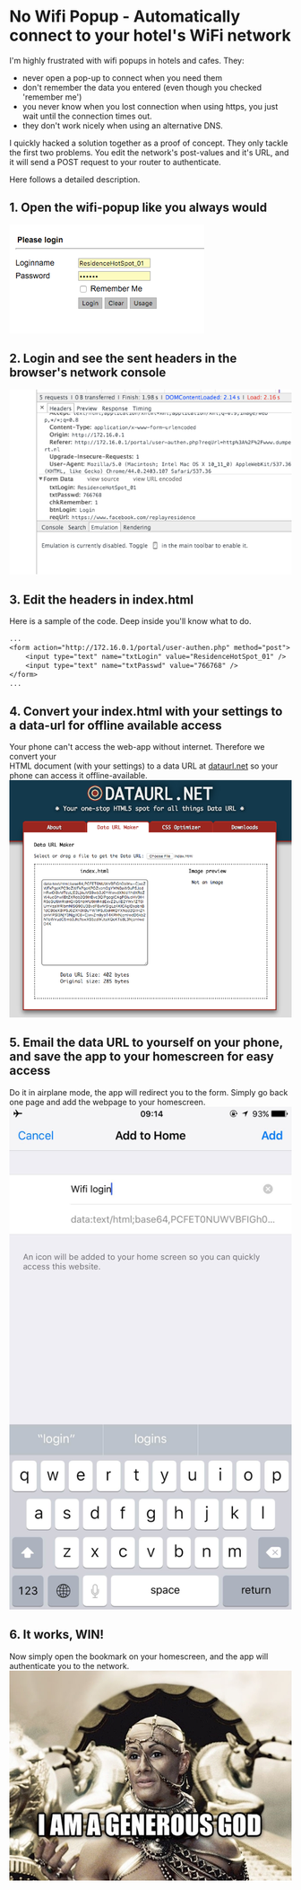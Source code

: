 # No Wifi Popup - Automatically connect to your hotel's WiFi network

I'm highly frustrated with wifi popups in hotels and cafes. They:
- never open a pop-up to connect when you need them
- don't remember the data you entered (even though you checked 'remember me')
- you never know when you lost connection when using https, you just wait until
    the connection times out.
- they don't work nicely when using an alternative DNS.

I quickly hacked a solution together as a proof of concept. They only tackle
the first two problems.  You edit the network's post-values and it's URL, and
it will send a POST request to your router to authenticate. 

Here follows a detailed description.

## 1. Open the wifi-popup like you always would
![login](screenshots/login.png)

## 2. Login and see the sent headers in the browser's network console
![headers](screenshots/headers.png)

## 3. Edit the headers in index.html
Here is a sample of the code. Deep inside you'll know what to do.
```
...
<form action="http://172.16.0.1/portal/user-authen.php" method="post">
    <input type="text" name="txtLogin" value="ResidenceHotSpot_01" />
    <input type="text" name="txtPasswd" value="766768" />
</form>
...
```

## 4. Convert your index.html with your settings to a data-url for offline available access
Your phone can't access the web-app without internet. Therefore we convert your  
HTML document (with your settings) to a data URL at
[dataurl.net](http://dataurl.net/) so your phone can access it offline-available.
![dataurl](screenshots/dataurl.png)

## 5. Email the data URL to yourself on your phone, and save the app to your homescreen for easy access 
Do it in airplane mode, the app will redirect you to the form. Simply go back
one page and add the webpage to your homescreen.
![iphone](screenshots/iphone.jpg)

## 6. It works, WIN!
Now simply open the bookmark on your homescreen, and the app will authenticate
you to the network.
![win](screenshots/win.jpg)
